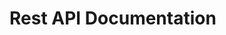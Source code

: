 # Rest API Documentation

<RestAPI />
<script>
import RestAPI from '../.vuepress/theme/components/RestAPI.vue'
export default {
    components: { RestAPI }
}
</script>
